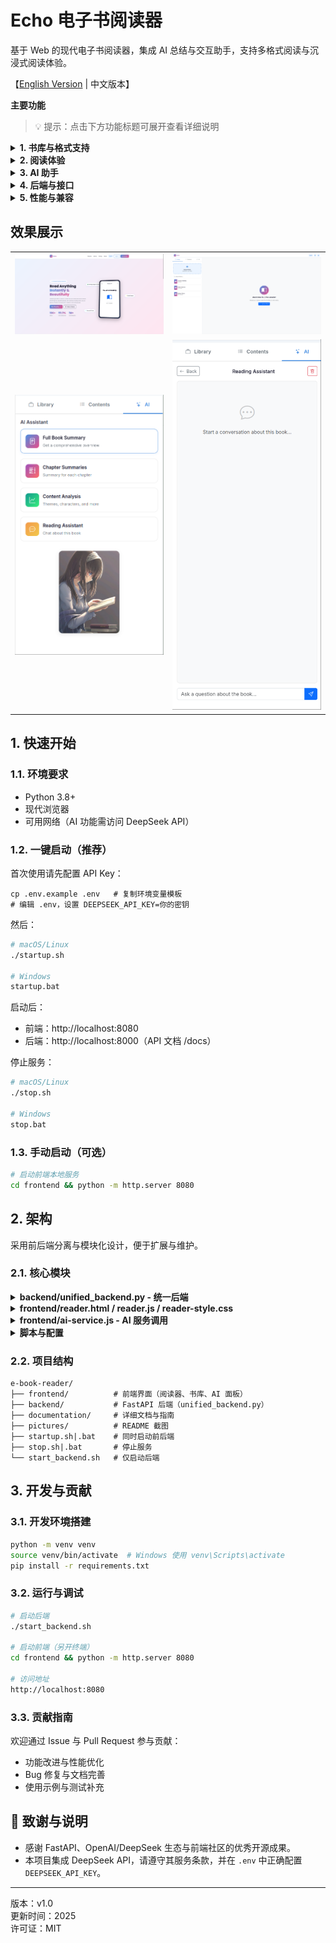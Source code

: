 # Echo 电子书阅读器

基于 Web 的现代电子书阅读器，集成 AI 总结与交互助手，支持多格式阅读与沉浸式阅读体验。

【[English Version](README_EN.md) | 中文版本】

**主要功能**

> 💡 提示：点击下方功能标题可展开查看详细说明

<details>
<summary><b>1. 书库与格式支持</b></summary>

支持多种常见格式与便捷管理能力。

**功能特点：**
- 支持 EPUB、PDF、TXT、HTML
- 拖拽/多选上传、本地快速预览
- 书库搜索与快速定位
- 目录（TOC）侧栏导航

</details>

<details>
<summary><b>2. 阅读体验</b></summary>

提供多种个性化阅读配置，沉浸式体验。

**阅读选项：**
- 主题/字体/字号/行距/版心布局
- 深浅色模式切换
- 进度记忆，自动续读
- 界面语言一键切换（EN/中文）

</details>

<details>
<summary><b>3. AI 助手</b></summary>

基于后端 FastAPI 与 DeepSeek API 提供智能能力。

**AI 能力：**
- 全书总结、章节总结
- 内容要点与风格分析
- 书内问答聊天与单次问答
- 支持中英文处理

</details>

<details>
<summary><b>4. 后端与接口</b></summary>

统一后端服务与清晰的 API 设计。

**技术要点：**
- FastAPI 统一后端（`backend/unified_backend.py`）
- `/docs` 提供交互式接口文档
- 内存解析 EPUB，支持表单上传
- 跨平台启动脚本（Windows/macOS/Linux）

**核心接口：**
```
GET  /                  # 健康检查
POST /api/upload-book   # 上传书籍进行解析/分析
POST /api/book-summary  # 生成全书总结
POST /api/chapter-summaries  # 章节总结
POST /api/content-analysis   # 内容分析
POST /api/chat          # 书内问答聊天
POST /api/ask-question  # 单次问答
```

</details>

<details>
<summary><b>5. 性能与兼容</b></summary>

**特性：**
- 前端纯浏览器运行，部署简单
- 兼容 Windows / macOS / Linux
- 提供日志输出：`backend.log`、`frontend.log`

</details>

## 效果展示

| | |
|---|---|
| ![书库与阅读](pictures/1.png) | ![阅读视图](pictures/2.png) |
| ![AI 助手](pictures/3.png) | ![设置与目录](pictures/4.png) |

## 1. 快速开始

### 1.1. 环境要求

- Python 3.8+
- 现代浏览器
- 可用网络（AI 功能需访问 DeepSeek API）

### 1.2. 一键启动（推荐）

首次使用请先配置 API Key：

```
cp .env.example .env   # 复制环境变量模板
# 编辑 .env，设置 DEEPSEEK_API_KEY=你的密钥
```

然后：

```bash
# macOS/Linux
./startup.sh

# Windows
startup.bat
```

启动后：
- 前端：http://localhost:8080
- 后端：http://localhost:8000（API 文档 /docs）

停止服务：

```bash
# macOS/Linux
./stop.sh

# Windows
stop.bat
```

### 1.3. 手动启动（可选）

```bash
# 启动前端本地服务
cd frontend && python -m http.server 8080
```

## 2. 架构

采用前后端分离与模块化设计，便于扩展与维护。

### 2.1. 核心模块

<details>
<summary><b>backend/unified_backend.py - 统一后端</b></summary>

**功能：** EPUB 上传与解析、AI 总结/分析、对话接口。

**端口与环境：**
- 默认端口：`8000`
- 环境变量：`DEEPSEEK_API_KEY`、`BACKEND_PORT`（可选）

</details>

<details>
<summary><b>frontend/reader.html / reader.js / reader-style.css</b></summary>

**功能：** 阅读器界面、书库、目录面板、AI 面板与多语言切换。

**特性：**
- 拖拽/选择文件导入
- 章节目录与定位
- 主题与排版设置

</details>

<details>
<summary><b>frontend/ai-service.js - AI 服务调用</b></summary>

**功能：** 与后端 API 交互（总结、分析、问答等）。

</details>

<details>
<summary><b>脚本与配置</b></summary>

`startup.sh|.bat`、`stop.sh|.bat`、`start_backend.sh` 提供一键启动与停止；`.env` 管理 API Key 与端口配置。

</details>

### 2.2. 项目结构

```
e-book-reader/
├── frontend/          # 前端界面（阅读器、书库、AI 面板）
├── backend/           # FastAPI 后端（unified_backend.py）
├── documentation/     # 详细文档与指南
├── pictures/          # README 截图
├── startup.sh|.bat    # 同时启动前后端
├── stop.sh|.bat       # 停止服务
└── start_backend.sh   # 仅启动后端
```

## 3. 开发与贡献

### 3.1. 开发环境搭建

```bash
python -m venv venv
source venv/bin/activate  # Windows 使用 venv\Scripts\activate
pip install -r requirements.txt
```

### 3.2. 运行与调试

```bash
# 启动后端
./start_backend.sh

# 启动前端（另开终端）
cd frontend && python -m http.server 8080

# 访问地址
http://localhost:8080
```

### 3.3. 贡献指南

欢迎通过 Issue 与 Pull Request 参与贡献：
- 功能改进与性能优化
- Bug 修复与文档完善
- 使用示例与测试补充

## 🙏 致谢与说明

- 感谢 FastAPI、OpenAI/DeepSeek 生态与前端社区的优秀开源成果。
- 本项目集成 DeepSeek API，请遵守其服务条款，并在 `.env` 中正确配置 `DEEPSEEK_API_KEY`。

---

版本：v1.0  
更新时间：2025  
许可证：MIT
